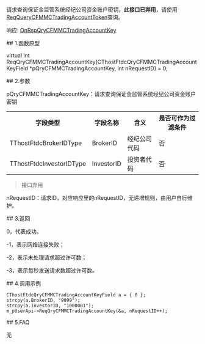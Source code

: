 <p>请求查询保证金监管系统经纪公司资金账户密钥，<strong>此接口已弃用</strong>，请使用<a href="../REQQUERYCFMMCTRADINGACCOUNTTOKEN/">ReqQueryCFMMCTradingAccountToken</a>查询。</p>
<p>响应: <a href="../../CTHOSTFTDCTRADERAPI/ONRSPQRYCFMMCTRADINGACCOUNTKEY/">OnRspQryCFMMCTradingAccountKey</a></p>
<span class="anchor" id="cccc20db-b34c-4850-8dab-cd03f27b3996"></span>
## 1.函数原型
<p>virtual int ReqQryCFMMCTradingAccountKey(CThostFtdcQryCFMMCTradingAccountKeyField *pQryCFMMCTradingAccountKey, int nRequestID) = 0;</p>
<span class="anchor" id="70607150-387b-490c-a852-0517ba2a061b"></span>
## 2.参数
<p>pQryCFMMCTradingAccountKey：请求查询保证金监管系统经纪公司资金账户密钥</p>
<table><tr><th style="TEXT-ALIGN: center;">字段类型</th><th style="TEXT-ALIGN: center;">字段名称</th><th style="TEXT-ALIGN: center;">含义</th><th style="TEXT-ALIGN: center;">是否可作为过滤条件</th></tr><tr><td style="TEXT-ALIGN: left;">TThostFtdcBrokerIDType</td>
<td style="TEXT-ALIGN: left;">BrokerID</td>
<td style="TEXT-ALIGN: left;">经纪公司代码</td>
<td style="TEXT-ALIGN: left;">否</td>
</tr>
<tr><td style="TEXT-ALIGN: left;">TThostFtdcInvestorIDType</td>
<td style="TEXT-ALIGN: left;">InvestorID</td>
<td style="TEXT-ALIGN: left;">投资者代码</td>
<td style="TEXT-ALIGN: left;">否</td>
</tr>
</table>
<blockquote>
<p>接口弃用</p>
</blockquote>
<p>nRequestID：请求ID，对应响应里的nRequestID，无递增规则，由用户自行维护。</p>
<span class="anchor" id="575dce0c-3d13-4119-bb15-6f7e280a0c9b"></span>
## 3.返回
<p>0，代表成功。</p>
<p>-1，表示网络连接失败；</p>
<p>-2，表示未处理请求超过许可数；</p>
<p>-3，表示每秒发送请求数超过许可数。</p>
<span class="anchor" id="9c0597ac-5220-4bbc-966e-c8fadaf8ad75"></span>
## 4.调用示例
<pre><code>CThostFtdcQryCFMMCTradingAccountKeyField a = { 0 };
strcpy(a.BrokerID, "9999");
strcpy(a.InvestorID, "1000001");
m_pUserApi-&gt;ReqQryCFMMCTradingAccountKey(&amp;a, nRequestID++);
</code></pre>
<span class="anchor" id="e24efe45-08a2-4632-b011-37a61c85aad9"></span>
## 5.FAQ
<p>无</p>
